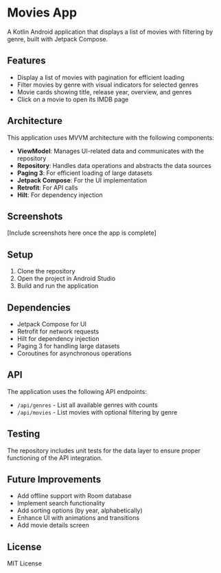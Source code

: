 # Movies App

A Kotlin Android application that displays a list of movies with filtering by genre, built with Jetpack Compose.

## Features

- Display a list of movies with pagination for efficient loading
- Filter movies by genre with visual indicators for selected genres
- Movie cards showing title, release year, overview, and genres
- Click on a movie to open its IMDB page

## Architecture

This application uses MVVM architecture with the following components:
- **ViewModel**: Manages UI-related data and communicates with the repository
- **Repository**: Handles data operations and abstracts the data sources
- **Paging 3**: For efficient loading of large datasets
- **Jetpack Compose**: For the UI implementation
- **Retrofit**: For API calls
- **Hilt**: For dependency injection

## Screenshots

[Include screenshots here once the app is complete]

## Setup

1. Clone the repository
2. Open the project in Android Studio
3. Build and run the application

## Dependencies

- Jetpack Compose for UI
- Retrofit for network requests
- Hilt for dependency injection
- Paging 3 for handling large datasets
- Coroutines for asynchronous operations

## API

The application uses the following API endpoints:

- `/api/genres` - List all available genres with counts
- `/api/movies` - List movies with optional filtering by genre

## Testing

The repository includes unit tests for the data layer to ensure proper functioning of the API integration.

## Future Improvements

- Add offline support with Room database
- Implement search functionality
- Add sorting options (by year, alphabetically)
- Enhance UI with animations and transitions
- Add movie details screen

## License

MIT License